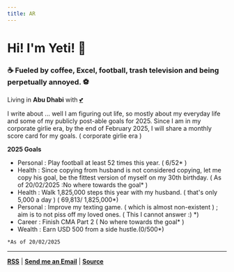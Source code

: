 ```yaml
---
title: AR
---
```

# Hi! I'm Yeti! 🌟

### ☕ Fueled by coffee, Excel, football, trash television and being perpetually annoyed. ⚽

Living in **Abu Dhabi** with [💕](https://rishikeshs.com)

I write about ... well I am figuring out life, so mostly about my everyday life and some of my publicly post-able goals for 2025.  Since I am in my corporate girlie era, by the end of February 2025, I will share a monthly score card for my goals. ( corporate girlie era )

**2025 Goals** 

* Personal : Play football at least 52 times this year. ( 6/52* )
* Health : Since copying from husband is not considered copying, let me copy his goal, be the fittest version of myself on my 30th birthday. ( As of 20/02/2025 :No where towards the goal* )
* Health : Walk 1,825,000 steps this year with my husband. ( that's only 5,000 a day ) ( 69,813/ 1,825,000*)
* Personal : Improve my texting game. ( which is almost non-existent ) ; aim is to not piss off my loved ones. ( This I cannot answer :) *)
* Career : Finish CMA Part 2  ( No where towards the goal* )
* Wealth : Earn USD 500 from a side hustle.(0/500*)

`*As of 20/02/2025`

- - -

**[RSS](/index.xml)** | **[Send me an Email](mailto:hello@tibetanyeti.com)** | **[Source](https://github.com/rishikeshsreehari/tibetanyeti)**
